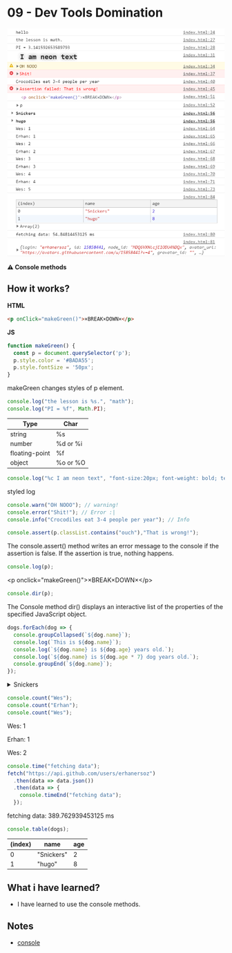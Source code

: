 # 09 - Dev Tools Domination

![](https://github.com/erhanersoz/JavaScript30/blob/master/Screenshots/demo_09.png?raw=true)

**:warning: Console methods**

## How it works?

**HTML**

```html
<p onClick="makeGreen()">×BREAK×DOWN×</p>
```

**JS**

```js
function makeGreen() {
  const p = document.querySelector('p');
  p.style.color = '#BADA55';
  p.style.fontSize = '50px';
}
```
makeGreen changes styles of p element.

```js
console.log("the lesson is %s.", "math");
console.log("PI = %f", Math.PI);
```
| Type | Char | 
| ---- | ---- |
| string | %s |
| number | %d or %i |
| floating-point | %f |
| object | %o or %O |

```js
console.log("%c I am neon text", "font-size:20px; font-weight: bold; text-shadow: 0px 0px 10px gray;");
```
styled log

```js
console.warn("OH NOOO"); // warning!
console.error("Shit!"); // Error :|
console.info("Crocodiles eat 3-4 people per year"); // Info
```

```js
console.assert(p.classList.contains("ouch"),"That is wrong!"); 
```
The console.assert() method writes an error message to the console if the assertion is false. If the assertion is true, nothing happens.

```js
console.log(p);
```
\<p onclick="makeGreen()">×BREAK×DOWN×\</p>

```js
console.dir(p);
```
The Console method dir() displays an interactive list of the properties of the specified JavaScript object.

```js
dogs.forEach(dog => {
  console.groupCollapsed(`${dog.name}`);
  console.log(`This is ${dog.name}`);
  console.log(`${dog.name} is ${dog.age} years old.`);
  console.log(`${dog.name} is ${dog.age * 7} dog years old.`);
  console.groupEnd(`${dog.name}`);
}); 
```
<details>
  <summary>Snickers</summary>
  
      This is Snickers
    
      Snickers is 2 years old.
    
      Snickers is 14 dog years old.
    
</details>

```js
console.count("Wes");
console.count("Erhan");
console.count("Wes");
```
Wes: 1

Erhan: 1

Wes: 2

```js
console.time("fetching data");
fetch("https://api.github.com/users/erhanersoz")
  .then(data => data.json())
  .then(data => {
    console.timeEnd("fetching data");
  });
```
fetching data: 389.762939453125 ms

```js
console.table(dogs);
```
| (index) | name | age |
| ------- | ---- | --- |
| 0 | "Snickers" | 2 |
| 1 | "hugo" | 8 |


## What i have learned?

- I have learned to use the console methods.

## Notes

- [console](https://developer.mozilla.org/en-US/docs/Web/API/Console)
